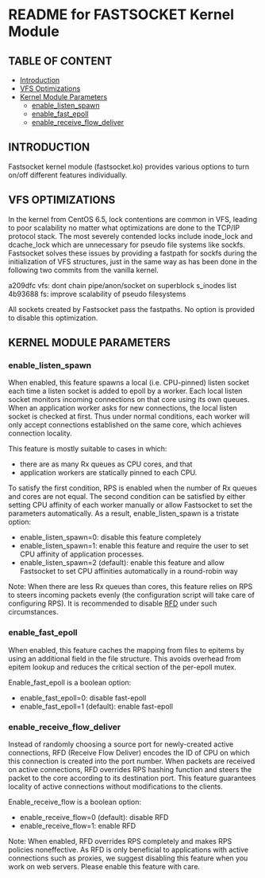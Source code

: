  README for FASTSOCKET Kernel Module
========================================================================

## TABLE OF CONTENT ##
* [Introduction](#introduction)
* [VFS Optimizations](#vfs-optimizations)
* [Kernel Module Parameters](#kernel-module-parameters)
  * [enable_listen_spawn](#enable_listen_spawn)
  * [enable_fast_epoll](#enable_fast_epoll)
  * [enable_receive_flow_deliver](#enable_receive_flow_deliver)

## INTRODUCTION ##

Fastsocket kernel module (fastsocket.ko) provides various options to turn on/off
different features individually.

## VFS OPTIMIZATIONS ##

In the kernel from CentOS 6.5, lock contentions are common in VFS, leading to
poor scalability no matter what optimizations are done to the TCP/IP protocol
stack. The most severely contended locks include inode\_lock and dcache\_lock
which are unnecessary for pseudo file systems like sockfs. Fastsocket solves
these issues by providing a fastpath for sockfs during the initialization of VFS
structures, just in the same way as has been done in the following two commits
from the vanilla kernel.

a209dfc vfs: dont chain pipe/anon/socket on superblock s_inodes list
4b93688 fs: improve scalability of pseudo filesystems

All sockets created by Fastsocket pass the fastpaths. No option is provided to
disable this optimization.

## KERNEL MODULE PARAMETERS ##

### enable_listen_spawn ###

When enabled, this feature spawns a local (i.e. CPU-pinned) listen socket each
time a listen socket is added to epoll by a worker. Each local listen socket
monitors incoming connections on that core using its own queues. When an
application worker asks for new connections, the local listen socket is checked
at first. Thus under normal conditions, each worker will only accept connections
established on the same core, which achieves connection locality.

This feature is mostly suitable to cases in which:
  * there are as many Rx queues as CPU cores, and that
  * application workers are statically pinned to each CPU.

To satisfy the first condition, RPS is enabled when the number of Rx queues and
cores are not equal. The second condition can be satisfied by either setting CPU
affinity of each worker manually or allow Fastsocket to set the parameters
automatically. As a result, enable_listen_spawn is a tristate option:

  * enable_listen_spawn=0: disable this feature completely
  * enable_listen_spawn=1: enable this feature and require the user to set CPU
    affinity of application processes.
  * enable_listen_spawn=2 (default): enable this feature and allow Fastsocket to
    set CPU affinities automatically in a round-robin way

Note: When there are less Rx queues than cores, this feature relies on RPS to
steers incoming packets evenly (the configuration script will take care of
configuring RPS). It is recommended to disable
[RFD](#enable_receive_flow_deliver) under such circumstances.

### enable_fast_epoll ###

When enabled, this feature caches the mapping from files to epitems by using an
additional field in the file structure. This avoids overhead from epitem lookup
and reduces the critical section of the per-epoll mutex.

Enable_fast_epoll is a boolean option:

  * enable_fast_epoll=0: disable fast-epoll
  * enable_fast_epoll=1 (default): enable fast-epoll

### enable_receive_flow_deliver ###

Instead of randomly choosing a source port for newly-created active connections,
RFD (Receive Flow Deliver) encodes the ID of CPU on which this connection is
created into the port number. When packets are received on active connections,
RFD overrides RPS hashing function and steers the packet to the core according
to its destination port. This feature guarantees locality of active connections
without modifications to the clients.

Enable_receive_flow is a boolean option:

  * enable_receive_flow=0 (default): disable RFD
  * enable_receive_flow=1: enable RFD

Note: When enabled, RFD overrides RPS completely and makes RPS policies
noneffective. As RFD is only beneficial to applications with active connections
such as proxies, we suggest disabling this feature when you work on web servers.
Please enable this feature with care.

